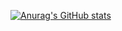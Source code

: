 [![Anurag's GitHub stats](https://github-readme-stats.vercel.app/api?username=1997roylee)](https://github.com/anuraghazra/github-readme-stats)
